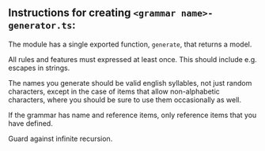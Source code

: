 Instructions for creating `<grammar name>-generator.ts`: 
--------------------------------------------------------

The module has a single exported function, `generate`, that returns a model.

All rules and features must expressed at least once. This should include e.g.
escapes in strings.

The names you generate should be valid english syllables, not just random
characters, except in the case of items that allow non-alphabetic characters,
where you should be sure to use them occasionally as well.

If the grammar has name and reference items, only reference items that you have
defined.

Guard against infinite recursion.